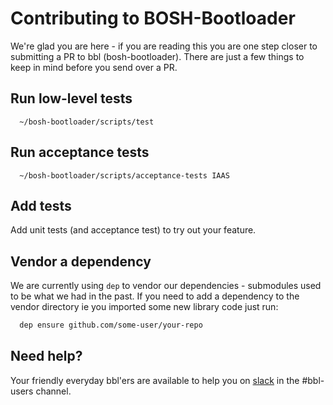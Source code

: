 # Contributing to BOSH-Bootloader

We're glad you are here - if you are reading this you are one step closer to submitting a PR to bbl (bosh-bootloader).
There are just a few things to keep in mind before you send over a PR.

## Run low-level tests

```
  ~/bosh-bootloader/scripts/test
```

## Run acceptance tests

```
  ~/bosh-bootloader/scripts/acceptance-tests IAAS
```

## Add tests

Add unit tests (and acceptance test) to try out your feature.

## Vendor a dependency

We are currently using `dep` to vendor our dependencies - submodules used to be what we had in the past.
If you need to add a dependency to the vendor directory ie you imported some new library code just run:

```sh
  dep ensure github.com/some-user/your-repo
```

## Need help?

Your friendly everyday bbl'ers are available to help you on [slack](https://cloudfoundry.slack.com) in
the #bbl-users channel.
